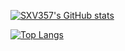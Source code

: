 [![SXV357's GitHub stats](https://github-readme-stats.vercel.app/api?username=SXV357)](https://github.com/SXV357/github-readme-stats)

[![Top Langs](https://github-readme-stats.vercel.app/api/top-langs/?username=SXV357)](https://github.com/SXV357/github-readme-stats)
